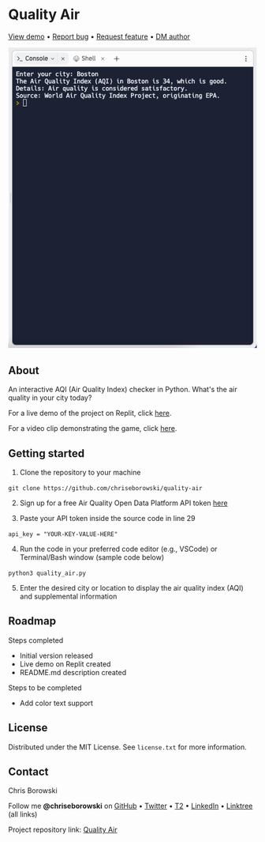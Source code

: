 # Quality Air

[View demo](https://replit.com/@chriseborowski/Quality-Air) • [Report bug](https://github.com/chriseborowski/quality-air/issues) • [Request feature](https://github.com/chriseborowski/quality-air/issues) • [DM author](https://twitter.com/chriseborowski)

![Live demo](https://github.com/chriseborowski/quality-air/blob/main/live-demo.png)

## About

An interactive AQI (Air Quality Index) checker in Python. What's the air quality in your city today?

For a live demo of the project on Replit, click [here](https://replit.com/@chriseborowski/Quality-Air).

For a video clip demonstrating the game, click [here](https://twitter.com/chriseborowski/status/1666513865570394131).

## Getting started

1. Clone the repository to your machine

`git clone https://github.com/chriseborowski/quality-air`

2. Sign up for a free Air Quality Open Data Platform API token [here](https://aqicn.org/data-platform/token/)

3. Paste your API token inside the source code in line 29

`api_key = "YOUR-KEY-VALUE-HERE"`

4. Run the code in your preferred code editor (e.g., VSCode) or Terminal/Bash window (sample code below)

`python3 quality_air.py`

5. Enter the desired city or location to display the air quality index (AQI) and supplemental information

## Roadmap

Steps completed

* Initial version released 
* Live demo on Replit created 
* README.md description created

Steps to be completed

* Add color text support

## License

Distributed under the MIT License. See `license.txt` for more information.

## Contact

Chris Borowski

Follow me **@chriseborowski** on [GitHub](https://github.com/chriseborowski) • [Twitter](https://twitter.com/chriseborowski) • [T2](https://t2.social/chriseborowski) • [LinkedIn](https://www.linkedin.com/in/chriseborowski) • [Linktree](https://linktr.ee/chriseborowski) (all links)

Project repository link: [Quality Air](https://github.com/chriseborowski/quality-air)
